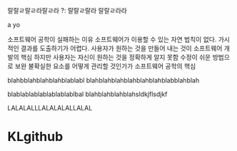 
랄랄ㄹ랄ㄹ라랄ㄹ라 ?: 랄랄ㄹ랄라 랄랄ㄹ라라


a yo

소프트웨어 공학이 실패하는 이유
소프트웨어가 이용할 수 있는 자연 법칙이 없다.
가시적인 결과를 도출하기가 어렵다.
사용자가 원하는 것을 만들어 내는 것이 소프트웨어 개발의 핵심
하지만 사용자는 자신이 원하는 것을 정확하게 알지 못함
수정이 쉬운 방법으로 보완
불확실한 요소를 어떻게 관리할 것인가가 소프트웨어 공학의 핵심

blahbblahblahblahblablabl
blahblahblahblahblahblahblabblahblah

blablablablablablablablbal
blahblahblahblahsldkjflsdjkf

LALALALLLALALALALLALAL
# KLgithub
